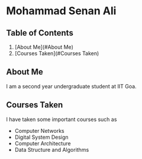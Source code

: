 # Mohammad Senan Ali

## Table of Contents

1. [About Me](#About Me)
2. [Courses Taken](#Courses Taken)

## About Me

I am a second year undergraduate student at IIT Goa.

## Courses Taken

I have taken some important courses such as

- Computer Networks
- Digital System Design
- Computer Architecture
- Data Structure and Algorithms

